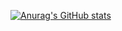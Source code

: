 [![Anurag's GitHub stats](https://github-readme-stats.vercel.app/api?username=valentinapieri&count_private=true&show_icons=true&theme=blueberry)](https://github.com/anuraghazra/github-readme-stats)
